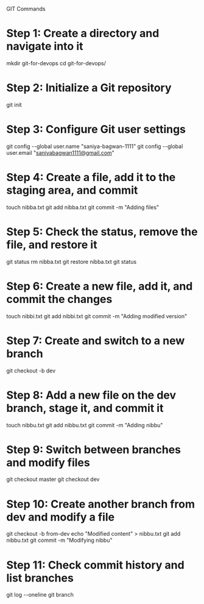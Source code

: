 GIT Commands
# Step 1: Create a directory and navigate into it
mkdir git-for-devops
cd git-for-devops/

# Step 2: Initialize a Git repository
git init

# Step 3: Configure Git user settings
git config --global user.name "saniya-bagwan-1111"
git config --global user.email "saniyabagwan1111@gmail.com"

# Step 4: Create a file, add it to the staging area, and commit
touch nibba.txt
git add nibba.txt
git commit -m "Adding files"

# Step 5: Check the status, remove the file, and restore it
git status
rm nibba.txt
git restore nibba.txt
git status

# Step 6: Create a new file, add it, and commit the changes
touch nibbi.txt
git add nibbi.txt
git commit -m "Adding modified version"

# Step 7: Create and switch to a new branch
git checkout -b dev

# Step 8: Add a new file on the dev branch, stage it, and commit it
touch nibbu.txt
git add nibbu.txt
git commit -m "Adding nibbu"

# Step 9: Switch between branches and modify files
git checkout master
git checkout dev

# Step 10: Create another branch from dev and modify a file
git checkout -b from-dev
echo "Modified content" > nibbu.txt
git add nibbu.txt
git commit -m "Modifying nibbu"

# Step 11: Check commit history and list branches
git log --oneline
git branch
